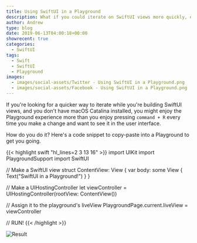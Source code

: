 ```yaml
---
title: Using SwiftUI in a Playground
description: What if you could iterate on SwiftUI views more quickly, even if you lack macOS Catalina? Try it out in a Swift Playground!
author: Andrew
type: blog
date: 2019-06-13T04:00:18+00:00
showrecent: true
categories:
  - SwiftUI
tags:
  - Swift
  - SwiftUI
  - Playground
images:
  - images/social-assets/Twitter - Using SwiftUI in a Playground.png
  - images/social-assets/Facebook - Using SwiftUI in a Playground.png
---
```


If you're looking for a quicker way to iterate while you're building SwiftUI views, and you don't have macOS Catalina installed, you might enjoy the Playground experience more than you enjoy pressing `command + R` every time you make a change and want to see it in the user interface.

How do you do it?  Here's a code snippet to copy-paste into a Playground to get you going.

{{< highlight swift "hl_lines=2 3 13 16" >}}
import UIKit
import PlaygroundSupport
import SwiftUI

// Make a SwiftUI view
struct ContentView: View {
    var body: some View {
        Text("SwiftUI in a Playground!")
    }
}

// Make a UIHostingController
let viewController = UIHostingController(rootView: ContentView())

// Assign it to the playground's liveView
PlaygroundPage.current.liveView = viewController

// RUN!
{{< /highlight >}}

![Result](result.png)